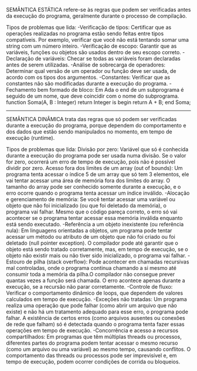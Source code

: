 SEMÂNTICA ESTÁTICA refere-se às regras que podem ser verificadas antes da execução do programa, geralmente durante o processo de compilação.

Tipos de problemas que lida:
-Verificação de tipos: Certificar que as operações realizadas no programa estão sendo feitas entre tipos compatíveis. Por exemplo, verificar que você não está tentando somar uma string com um número inteiro.
-Verificação de escopo: Garantir que as variáveis, funções ou objetos são usados dentro de seu escopo correto.
-Declaração de variáveis: Checar se todas as variáveis foram declaradas antes de serem utilizadas.
-Análise de sobrecarga de operadores: Determinar qual versão de um operador ou função deve ser usada, de acordo com os tipos dos argumentos.
-Constantes: Verificar que as constantes não são modificadas durante a execução do programa.
-Fechamento bem formado de bloco: Em Ada o end de um subprograma é seguido de um nome, que deve coincidir com o nome do subprograma. 
function Soma(A, B : Integer) return Integer is
   begin
      return A + B;
   end Soma;

-------------------------------
SEMÂNTICA DINÂMICA trata das regras que só podem ser verificadas durante a execução do programa, porque dependem do comportamento e dos dados que estão sendo manipulados no momento, em tempo de execução (runtime).

Tipos de problemas que lida:
Divisão por zero: Variável que só é conhecida durante a execução do programa pode ser usada numa divisão. Se o valor for zero, ocorrerá um erro de tempo de execução, pois não é possível dividir por zero.
Acesso fora dos limites de um array (out of bounds): Um programa tenta acessar o índice 5 de um array que só tem 3 elementos, ele vai tentar acessar uma área de memória fora dos limites do array. O tamanho do array pode ser conhecido somente durante a execução, e o erro ocorre quando o programa tenta acessar um índice inválido.
-Alocação e gerenciamento de memória: Se você tentar acessar uma variável ou objeto que não foi inicializado (ou que foi deletado da memória), o programa vai falhar. Mesmo que o código pareça correto, o erro só vai acontecer se o programa tentar acessar essa memória inválida enquanto está sendo executado.
-Referência a um objeto inexistente (ou referência nula): Em linguagens orientadas a objetos, um programa pode tentar acessar um método ou atributo de um objeto que não foi criado ou foi deletado (null pointer exception). O compilador pode até garantir que o objeto está sendo tratado corretamente, mas, em tempo de execução, se o objeto não existir mais ou não tiver sido inicializado, o programa vai falhar.
-Estouro de pilha (stack overflow): Pode acontecer em chamadas recursivas mal controladas, onde o programa continua chamando a si mesmo até consumir toda a memória da pilha.O compilador não consegue prever quantas vezes a função será chamada. O erro acontece apenas durante a execução, se a recursão não parar corretamente.
-Controle de fluxo: Verificar o comportamento dinâmico de loops, que dependem de valores calculados em tempo de execução.
-Exceções não tratadas: Um programa realiza uma operação que pode falhar (como abrir um arquivo que não existe) e não há um tratamento adequado para esse erro, o programa pode falhar. A existência de certos erros (como arquivos ausentes ou conexões de rede que falham) só é detectada quando o programa tenta fazer essas operações em tempo de execução.
-Concorrência e acesso a recursos compartilhados: Em programas que têm múltiplas threads ou processos, diferentes partes do programa podem tentar acessar o mesmo recurso (como um arquivo ou uma variável) ao mesmo tempo, causando conflitos. O comportamento das threads ou processos pode ser imprevisível e, em tempo de execução, podem ocorrer condições de corrida ou bloqueios.